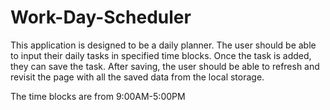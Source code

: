 # Work-Day-Scheduler

This application is designed to be a daily planner. The user should be able to input their daily tasks in specified time blocks. Once the task is added, they can save the task. After saving, the user should be able to refresh and revisit the page with all the saved data from the local storage. 

The time blocks are from 9:00AM-5:00PM
